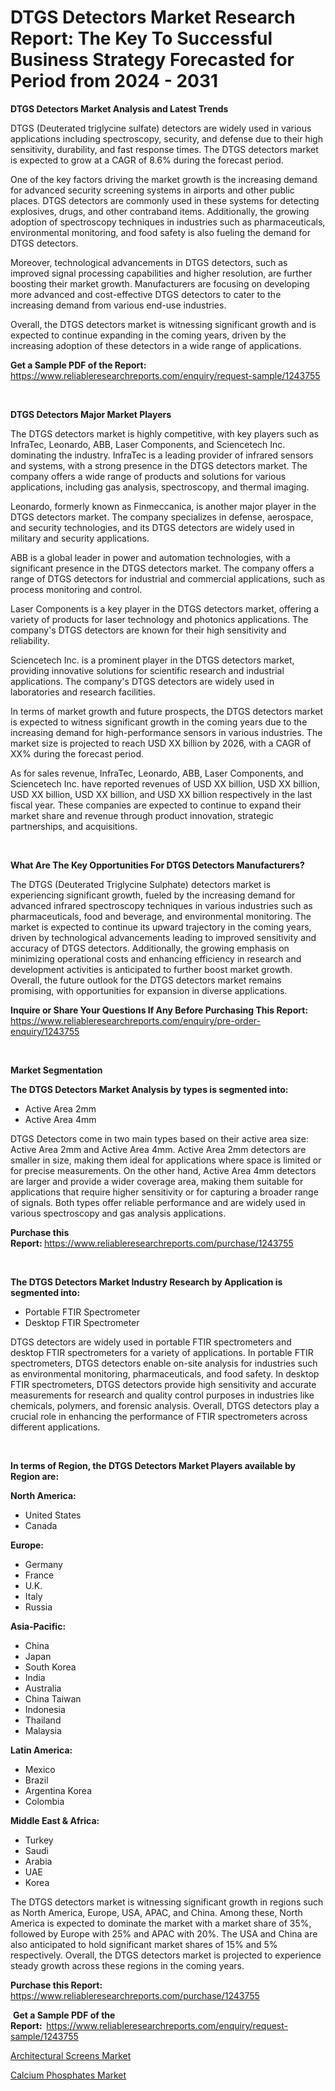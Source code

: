 <p><h1>DTGS Detectors Market Research Report: The Key To Successful Business Strategy Forecasted for Period from 2024 - 2031</h1></p><p><strong>DTGS Detectors Market Analysis and Latest Trends</strong></p>
<p><p>DTGS (Deuterated triglycine sulfate) detectors are widely used in various applications including spectroscopy, security, and defense due to their high sensitivity, durability, and fast response times. The DTGS detectors market is expected to grow at a CAGR of 8.6% during the forecast period. </p><p>One of the key factors driving the market growth is the increasing demand for advanced security screening systems in airports and other public places. DTGS detectors are commonly used in these systems for detecting explosives, drugs, and other contraband items. Additionally, the growing adoption of spectroscopy techniques in industries such as pharmaceuticals, environmental monitoring, and food safety is also fueling the demand for DTGS detectors.</p><p>Moreover, technological advancements in DTGS detectors, such as improved signal processing capabilities and higher resolution, are further boosting their market growth. Manufacturers are focusing on developing more advanced and cost-effective DTGS detectors to cater to the increasing demand from various end-use industries.</p><p>Overall, the DTGS detectors market is witnessing significant growth and is expected to continue expanding in the coming years, driven by the increasing adoption of these detectors in a wide range of applications.</p></p>
<p><strong>Get a Sample PDF of the Report:&nbsp;</strong> <a href="https://www.reliableresearchreports.com/enquiry/request-sample/1243755">https://www.reliableresearchreports.com/enquiry/request-sample/1243755</a></p>
<p>&nbsp;</p>
<p><strong>DTGS Detectors Major Market Players</strong></p>
<p><p>The DTGS detectors market is highly competitive, with key players such as InfraTec, Leonardo, ABB, Laser Components, and Sciencetech Inc. dominating the industry. InfraTec is a leading provider of infrared sensors and systems, with a strong presence in the DTGS detectors market. The company offers a wide range of products and solutions for various applications, including gas analysis, spectroscopy, and thermal imaging.</p><p>Leonardo, formerly known as Finmeccanica, is another major player in the DTGS detectors market. The company specializes in defense, aerospace, and security technologies, and its DTGS detectors are widely used in military and security applications.</p><p>ABB is a global leader in power and automation technologies, with a significant presence in the DTGS detectors market. The company offers a range of DTGS detectors for industrial and commercial applications, such as process monitoring and control.</p><p>Laser Components is a key player in the DTGS detectors market, offering a variety of products for laser technology and photonics applications. The company's DTGS detectors are known for their high sensitivity and reliability.</p><p>Sciencetech Inc. is a prominent player in the DTGS detectors market, providing innovative solutions for scientific research and industrial applications. The company's DTGS detectors are widely used in laboratories and research facilities.</p><p>In terms of market growth and future prospects, the DTGS detectors market is expected to witness significant growth in the coming years due to the increasing demand for high-performance sensors in various industries. The market size is projected to reach USD XX billion by 2026, with a CAGR of XX% during the forecast period.</p><p>As for sales revenue, InfraTec, Leonardo, ABB, Laser Components, and Sciencetech Inc. have reported revenues of USD XX billion, USD XX billion, USD XX billion, USD XX billion, and USD XX billion respectively in the last fiscal year. These companies are expected to continue to expand their market share and revenue through product innovation, strategic partnerships, and acquisitions.</p></p>
<p>&nbsp;</p>
<p><strong>What Are The Key Opportunities For DTGS Detectors Manufacturers?</strong></p>
<p><p>The DTGS (Deuterated Triglycine Sulphate) detectors market is experiencing significant growth, fueled by the increasing demand for advanced infrared spectroscopy techniques in various industries such as pharmaceuticals, food and beverage, and environmental monitoring. The market is expected to continue its upward trajectory in the coming years, driven by technological advancements leading to improved sensitivity and accuracy of DTGS detectors. Additionally, the growing emphasis on minimizing operational costs and enhancing efficiency in research and development activities is anticipated to further boost market growth. Overall, the future outlook for the DTGS detectors market remains promising, with opportunities for expansion in diverse applications.</p></p>
<p><strong>Inquire or Share Your Questions If Any Before Purchasing This Report:</strong> <a href="https://www.reliableresearchreports.com/enquiry/pre-order-enquiry/1243755">https://www.reliableresearchreports.com/enquiry/pre-order-enquiry/1243755</a></p>
<p>&nbsp;</p>
<p><strong>Market Segmentation</strong></p>
<p><strong>The DTGS Detectors Market Analysis by types is segmented into:</strong></p>
<p><ul><li>Active Area 2mm</li><li>Active Area 4mm</li></ul></p>
<p><p>DTGS Detectors come in two main types based on their active area size: Active Area 2mm and Active Area 4mm. Active Area 2mm detectors are smaller in size, making them ideal for applications where space is limited or for precise measurements. On the other hand, Active Area 4mm detectors are larger and provide a wider coverage area, making them suitable for applications that require higher sensitivity or for capturing a broader range of signals. Both types offer reliable performance and are widely used in various spectroscopy and gas analysis applications.</p></p>
<p><strong>Purchase this Report:&nbsp;</strong><a href="https://www.reliableresearchreports.com/purchase/1243755">https://www.reliableresearchreports.com/purchase/1243755</a></p>
<p>&nbsp;</p>
<p><strong>The DTGS Detectors Market Industry Research by Application is segmented into:</strong></p>
<p><ul><li>Portable FTIR Spectrometer</li><li>Desktop FTIR Spectrometer</li></ul></p>
<p><p>DTGS detectors are widely used in portable FTIR spectrometers and desktop FTIR spectrometers for a variety of applications. In portable FTIR spectrometers, DTGS detectors enable on-site analysis for industries such as environmental monitoring, pharmaceuticals, and food safety. In desktop FTIR spectrometers, DTGS detectors provide high sensitivity and accurate measurements for research and quality control purposes in industries like chemicals, polymers, and forensic analysis. Overall, DTGS detectors play a crucial role in enhancing the performance of FTIR spectrometers across different applications.</p></p>
<p>&nbsp;</p>
<p><strong>In terms of Region, the DTGS Detectors Market Players available by Region are:</strong></p>
<p>
    <p> <strong> North America: </strong>
        <ul>
            <li>United States</li>
            <li>Canada</li>
        </ul>
        </p> 
    <p> <strong> Europe: </strong>
        <ul>
            <li>Germany</li>
            <li>France</li>
            <li>U.K.</li>
            <li>Italy</li>
            <li>Russia</li>
        </ul>
        </p> 
    <p> <strong> Asia-Pacific: </strong>
        <ul>
            <li>China</li>
            <li>Japan</li>
            <li>South Korea</li>
            <li>India</li>
            <li>Australia</li>
            <li>China Taiwan</li>
            <li>Indonesia</li>
            <li>Thailand</li>
            <li>Malaysia</li>
        </ul>
        </p> 
    <p> <strong> Latin America: </strong>
        <ul>
            <li>Mexico</li>
            <li>Brazil</li>
            <li>Argentina Korea</li>
            <li>Colombia</li>
        </ul>
        </p> 
    <p> <strong> Middle East & Africa: </strong>
        <ul>
            <li>Turkey</li>
            <li>Saudi</li>
            <li>Arabia</li>
            <li>UAE</li>
            <li>Korea</li>
        </ul>
    </p>
    </p>
<p><p>The DTGS detectors market is witnessing significant growth in regions such as North America, Europe, USA, APAC, and China. Among these, North America is expected to dominate the market with a market share of 35%, followed by Europe with 25% and APAC with 20%. The USA and China are also anticipated to hold significant market shares of 15% and 5% respectively. Overall, the DTGS detectors market is projected to experience steady growth across these regions in the coming years.</p></p>
<p><strong>Purchase this Report: </strong><a href="https://www.reliableresearchreports.com/purchase/1243755">https://www.reliableresearchreports.com/purchase/1243755</a></p>
<p>&nbsp;<strong>Get a Sample PDF of the Report:&nbsp;&nbsp;</strong><a href="https://www.reliableresearchreports.com/enquiry/request-sample/1243755">https://www.reliableresearchreports.com/enquiry/request-sample/1243755</a></p>
<p><strong></strong></p>
<p><p><a href="https://military-diascia-e68.notion.site/Architectural-Screens-Market-Size-Reflecting-a-Forecast-Till-2031-Market-By-Type-By-Application-an-2b3aeab85430424cae2a69fbc9c047cc">Architectural Screens Market</a></p><p><a href="https://spotless-saver-8fd.notion.site/Calcium-Phosphates-Market-Research-Report-The-Key-To-Successful-Business-Strategy-Forecasted-for-Pe-d1c9293e037349f38bb43b770dd2d51a">Calcium Phosphates Market</a></p></p>